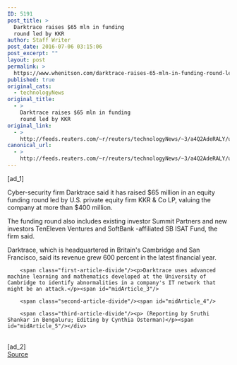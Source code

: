 ```yaml
---
ID: 5191
post_title: >
  Darktrace raises $65 mln in funding
  round led by KKR
author: Staff Writer
post_date: 2016-07-06 03:15:06
post_excerpt: ""
layout: post
permalink: >
  https://www.whenitson.com/darktrace-raises-65-mln-in-funding-round-led-by-kkr/
published: true
original_cats:
  - technologyNews
original_title:
  - >
    Darktrace raises $65 mln in funding
    round led by KKR
original_link:
  - >
    http://feeds.reuters.com/~r/reuters/technologyNews/~3/a4Q2AdeRALY/us-darktrace-funding-idUSKCN0ZM009
canonical_url:
  - >
    http://feeds.reuters.com/~r/reuters/technologyNews/~3/a4Q2AdeRALY/us-darktrace-funding-idUSKCN0ZM009
---
```

 [ad_1]
<br><div id="articleText">
<span id="midArticle_start"/>

<span class="focusParagraph" readability="4"><p><span class="articleLocatio&lt;/span&gt;n">Cyber-security firm Darktrace said it has raised $65 million in an equity funding round led by U.S. private equity firm KKR &amp; Co LP, valuing the company at more than $400 million.</span></p></span><span id="midArticle_0"/><p>The funding round also includes existing investor Summit Partners and new investors TenEleven Ventures and SoftBank -affiliated SB ISAT Fund, the firm said.</p><span id="midArticle_1"/><p>Darktrace, which is headquartered in Britain's Cambridge and San Francisco, said its revenue grew 600 percent in the latest financial year.</p><span id="midArticle_2"/>
        
        <span class="first-article-divide"/><p>Darktrace uses advanced machine learning and mathematics developed at the University of Cambridge to identify abnormalities in a company's IT network that might be an attack.</p><span id="midArticle_3"/>
        
        <span class="second-article-divide"/><span id="midArticle_4"/>
        
        <span class="third-article-divide"/><p> (Reporting by Sruthi Shankar in Bengaluru; Editing by Cynthia Osterman)</p><span id="midArticle_5"/></div>
<br>[ad_2]
<br><a href="http://feeds.reuters.com/~r/reuters/technologyNews/~3/a4Q2AdeRALY/us-darktrace-funding-idUSKCN0ZM009">Source </a>
